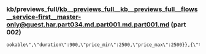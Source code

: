 ### kb/previews_full/kb__previews_full__kb__previews_full__flows__service-first__master-only@guest.har.part034.md.part001.md.part001.md (part 002)

```md
ookable\",\"duration\":900,\"price_min\":2500,\"price_max\":2500}},{\"type\":\"booking_search_result_services\",\"id\":\"104
```

```
